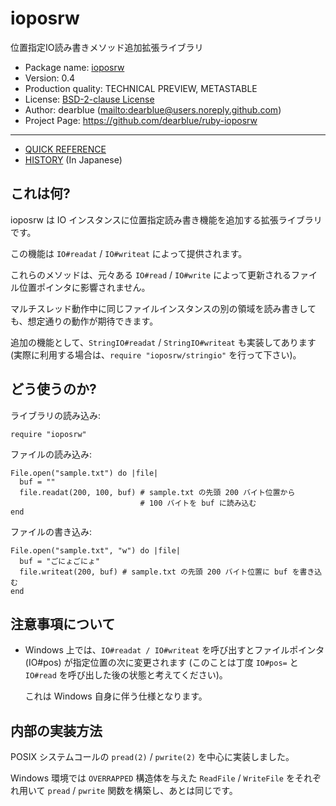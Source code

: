 # ioposrw

位置指定IO読み書きメソッド追加拡張ライブラリ

  * Package name: [ioposrw](https://rubygems.org/gems/ioposrw)
  * Version: 0.4
  * Production quality: TECHNICAL PREVIEW, METASTABLE
  * License: [BSD-2-clause License](LICENSE)
  * Author: dearblue (<mailto:dearblue@users.noreply.github.com>)
  * Project Page: <https://github.com/dearblue/ruby-ioposrw>

* * * *

  * [QUICK REFERENCE](QUICKREF.md)
  * [HISTORY](HISTORY.ja.md) (In Japanese)


## これは何?

ioposrw は IO インスタンスに位置指定読み書き機能を追加する拡張ライブラリです。

この機能は ``IO#readat`` / ``IO#writeat`` によって提供されます。

これらのメソッドは、元々ある ``IO#read`` / ``IO#write`` によって更新されるファイル位置ポインタに影響されません。

マルチスレッド動作中に同じファイルインスタンスの別の領域を読み書きしても、想定通りの動作が期待できます。

追加の機能として、``StringIO#readat`` / ``StringIO#writeat`` も実装してあります (実際に利用する場合は、``require "ioposrw/stringio"`` を行って下さい)。


## どう使うのか?

ライブラリの読み込み:

```ruby:ruby
require "ioposrw"
```

ファイルの読み込み:

```ruby:ruby
File.open("sample.txt") do |file|
  buf = ""
  file.readat(200, 100, buf) # sample.txt の先頭 200 バイト位置から
                             # 100 バイトを buf に読み込む
end
```

ファイルの書き込み:

```ruby:ruby
File.open("sample.txt", "w") do |file|
  buf = "ごにょごにょ"
  file.writeat(200, buf) # sample.txt の先頭 200 バイト位置に buf を書き込む
end
```

## 注意事項について

  * Windows 上では、``IO#readat / IO#writeat`` を呼び出すとファイルポインタ (IO#pos) が指定位置の次に変更されます (このことは丁度 ``IO#pos=`` と ``IO#read`` を呼び出した後の状態と考えてください)。

    これは Windows 自身に伴う仕様となります。


## 内部の実装方法

POSIX システムコールの ``pread(2)`` / ``pwrite(2)`` を中心に実装しました。

Windows 環境では ``OVERRAPPED`` 構造体を与えた ``ReadFile`` / ``WriteFile`` をそれぞれ用いて ``pread`` / ``pwrite`` 関数を構築し、あとは同じです。
